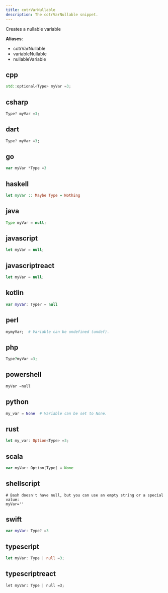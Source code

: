 ```yaml
---
title: cotrVarNullable
description: The cotrVarNullable snippet.
---
```


Creates a nullable variable

**Aliases**:
- cotrVarNullable
- variableNullable
- nullableVariable

## cpp
```cpp
std::optional<Type> myVar =3;
```

## csharp
```csharp
Type? myVar =3;
```

## dart
```dart
Type? myVar =3;
```

## go
```go
var myVar *Type =3
```

## haskell
```haskell
let myVar :: Maybe Type = Nothing
```

## java
```java
Type myVar = null;
```

## javascript
```javascript
let myVar = null;
```

## javascriptreact
```javascriptreact
let myVar = null;
```

## kotlin
```kotlin
var myVar: Type? = null
```

## perl
```perl
mymyVar;  # Variable can be undefined (undef).
```

## php
```php
Type?myVar =3;
```

## powershell
```powershell
myVar =null
```

## python
```python
my_var = None  # Variable can be set to None.
```

## rust
```rust
let my_var: Option<Type> =3;
```

## scala
```scala
var myVar: Option[Type] = None
```

## shellscript
```shellscript
# Bash doesn't have null, but you can use an empty string or a special value:
myVar=''
```

## swift
```swift
var myVar: Type? =3
```

## typescript
```typescript
let myVar: Type | null =3;
```

## typescriptreact
```typescriptreact
let myVar: Type | null =3;
```

